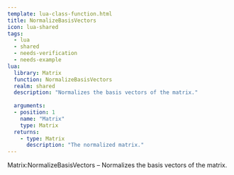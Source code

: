 ```yaml
---
template: lua-class-function.html
title: NormalizeBasisVectors
icon: lua-shared
tags:
  - lua
  - shared
  - needs-verification
  - needs-example
lua:
  library: Matrix
  function: NormalizeBasisVectors
  realm: shared
  description: "Normalizes the basis vectors of the matrix."
  
  arguments:
  - position: 1
    name: "Matrix"
    type: Matrix
  returns:
    - type: Matrix
      description: "The normalized matrix."
---
```


<div class="lua__search__keywords">
Matrix:NormalizeBasisVectors &#x2013; Normalizes the basis vectors of the matrix.
</div>
